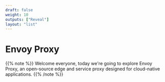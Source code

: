 ```yaml
---
draft: false
weight: 10
outputs: ["Reveal"]
layout: "list"
---
```


# Envoy Proxy

{{% note %}}
Welcome everyone, today we're going to explore Envoy Proxy, an open-source edge and service proxy designed for cloud-native applications.
{{% /note %}}
